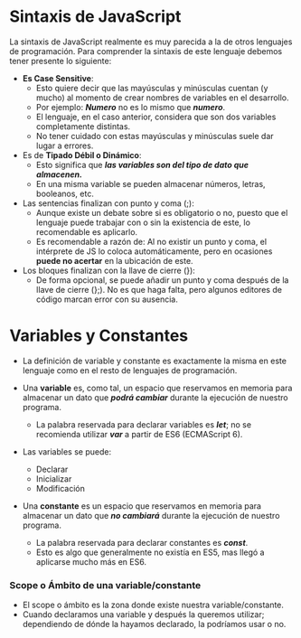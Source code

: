 # Sintaxis de JavaScript
La sintaxis de JavaScript realmente es muy parecida a la de otros lenguajes de programación.
Para comprender la sintaxis de este lenguaje debemos tener presente lo siguiente:
* **Es Case Sensitive**:
    * Esto quiere decir que las mayúsculas y minúsculas cuentan (y mucho) al momento de crear nombres de variables en el desarrollo.
    * Por ejemplo: **_Numero_** no es lo mismo que **_numero_**.
    * El lenguaje, en el caso anterior, considera que son dos variables completamente distintas.
    * No tener cuidado con estas mayúsculas y minúsculas suele dar lugar a errores.
* Es de **Tipado Débil o Dinámico**:
    * Esto significa que **_las variables son del tipo de dato que almacenen._**
    * En una misma variable se pueden almacenar números, letras, booleanos, etc.
* Las sentencias finalizan con punto y coma (;):
    * Aunque existe un debate sobre si es obligatorio o no, puesto que el lenguaje puede trabajar con o sin la existencia de este, lo recomendable es aplicarlo.
    * Es recomendable a razón de: Al no existir un punto y coma, el intérprete de JS lo coloca automáticamente, pero en ocasiones **puede no acertar** en la ubicación de este.
* Los bloques finalizan con la llave de cierre (}):
    * De forma opcional, se puede añadir un punto y coma después de la llave de cierre (};). No es que haga falta, pero algunos editores de código marcan error con su ausencia.


# Variables y Constantes
* La definición de variable y constante es exactamente la misma en este lenguaje como en el resto de lenguajes de programación.
* Una **variable** es, como tal, un espacio que reservamos en memoria para almacenar un dato que **_podrá cambiar_** durante la ejecución de nuestro programa.
    * La palabra reservada para declarar variables es **_let_**; no se recomienda utilizar **_var_** a partir de ES6 (ECMAScript 6).
* Las variables se puede:
    * Declarar
    * Inicializar
    * Modificación


* Una **constante** es un espacio que reservamos en memoria para almacenar un dato que **_no cambiará_** durante la ejecución de nuestro programa.
    * La palabra reservada para declarar constantes es **_const_**.
    * Esto es algo que generalmente no existía en ES5, mas llegó a aplicarse mucho más en ES6.

### Scope o Ámbito de una variable/constante
* El scope o ámbito es la zona donde existe nuestra variable/constante.
* Cuando declaramos una variable y después la queremos utilizar; dependiendo de dónde la hayamos declarado, la podríamos usar o no.